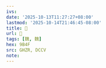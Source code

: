 ```yaml
---
ivs:
date: '2025-10-13T11:27:27+08:00'
lastmod: '2025-10-14T21:46:45-08:00'
title: 󰗵
url: 󰗵
tags: [魏, 魏]
hex: 9B4F
src: GHZR, DCCV
note:
---
```

